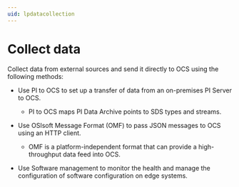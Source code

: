```yaml
---
uid: lpdatacollection
---
```


# Collect data

Collect data from external sources and send it directly to OCS using the following methods:

* Use PI to OCS to set up a transfer of data from an on-premises PI Server to OCS.

  * PI to OCS maps PI Data Archive points to SDS types and streams.

* Use OSIsoft Message Format (OMF) to pass JSON messages to OCS using an HTTP client. 

  * OMF is a platform-independent format that can provide a high-throughput data feed into OCS. 

* Use Software management to monitor the health and manage the configuration of software configuration on edge systems.
